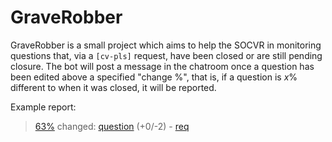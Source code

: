 # GraveRobber

GraveRobber is a small project which aims to help the SOCVR in monitoring questions that, via a `[cv-pls]` request, have been closed or are still pending closure. The bot will post a message in the chatroom once a question has been edited above a specified "change %", that is, if a question is *x*% different to when it was closed, it will be reported.

Example report: 

> [63%](http://stackoverflow.com/posts/37751828/revisions) changed: [question](http://stackoverflow.com/q/37751828) (+0/-2) - [req](http://chat.stackoverflow.com/transcript/message/31085758)

